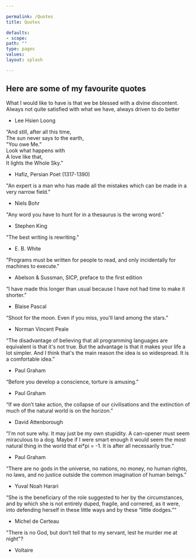 ```yaml
---

permalink: /Quotes
title: Quotes

defaults:
- scope:
path: ""
type: pages
values:
layout: splash

---
```


## Here are some of my favourite quotes

What I would like to have is that we be blessed with a divine discontent. Always not quite satisfied with what we have, always driven to do better 
- Lee Hsien Loong

“And still, after all this time,  
The sun never says to the earth,  
"You owe Me."  
Look what happens with  
A love like that,  
It lights the Whole Sky.”   
- Hafiz, Persian Poet (1317-1390)  

"An expert is a man who has made all the mistakes which can be made in a very narrow field."
- Niels Bohr

"Any word you have to hunt for in a thesaurus is the wrong word."
- Stephen King

"The best writing is rewriting."
- E. B. White

"Programs must be written for people to read, and only incidentally for machines to execute."
- Abelson & Sussman, SICP, preface to the first edition

“I have made this longer than usual because I have not had time to make it shorter.”
- Blaise Pascal

“Shoot for the moon. Even if you miss, you'll land among the stars.”
- Norman Vincent Peale

“The disadvantage of believing that all programming languages are equivalent is that it's not true. But the advantage is that it makes your life a lot simpler. And I think that's the main reason the idea is so widespread. It is a comfortable idea.”
- Paul Graham

“Before you develop a conscience, torture is amusing.”
- Paul Graham

“If we don’t take action, the collapse of our civilisations and the extinction of much of the natural world is on the horizon.”
- David Attenborough

“I'm not sure why. It may just be my own stupidity. A can-opener must seem miraculous to a dog. Maybe if I were smart enough it would seem the most natural thing in the world that ei*pi = -1. It is after all necessarily true.”
- Paul Graham

“There are no gods in the universe, no nations, no money, no human rights, no laws, and no justice outside the common imagination of human beings.”
- Yuval Noah Harari

“She is the beneficiary of the role suggested to her by the circumstances, and by which she is not entirely duped, fragile, and cornered, as it were, into defending herself in these little ways and by these “little dodges.”“
- Michel de Certeau 

"There is no God, but don’t tell that to my servant, lest he murder me at night"?
- Voltaire 



